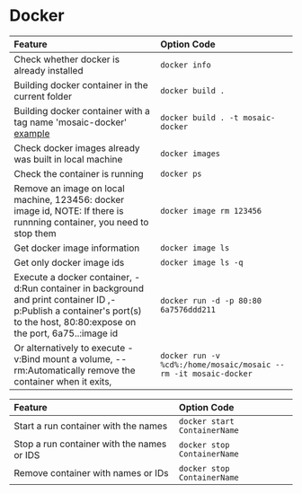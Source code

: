 # Docker

| Feature  | Option Code |
| :------------- | :------------- |
|Check whether docker is already installed|`docker info`|
|Building docker container in the current folder|`docker build .`|
|Building docker container with a tag name 'mosaic-docker' [example](https://github.com/ide3a/mosaic#2-build-docker-image)|`docker build . -t mosaic-docker`|
|Check docker images already was built in local machine|`docker images`|
|Check the container is running|`docker ps`|
|Remove an image on local machine, 123456: docker image id, NOTE: If there is runnning container, you need to stop them|`docker image rm 123456`|
|Get docker image information|`docker image ls`|
|Get only docker image ids|`docker image ls -q`|
|Execute a docker container, -d:Run container in background and print container ID ,-p:Publish a container's port(s) to the host, 80:80:expose on the port, 6a75..:image id|`docker run -d -p 80:80 6a7576ddd211`|
|Or alternatively to execute -v:Bind mount a volume, --rm:Automatically remove the container when it exits, |`docker run -v %cd%:/home/mosaic/mosaic --rm -it mosaic-docker`|

| Feature  | Option Code |
| :------------- | :------------- |
|Start a run container with the names|`docker start ContainerName`|
|Stop a run container with the names or IDS|`docker stop ContainerName`|
|Remove container with names or IDs|`docker stop ContainerName`|
